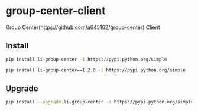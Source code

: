 # group-center-client

Group Center(https://github.com/a645162/group-center) Client

## Install

```bash
pip install li-group-center -i https://pypi.python.org/simple
```

```bash
pip install li-group-center==1.2.0 -i https://pypi.python.org/simple
```

## Upgrade

```bash
pip install --upgrade li-group-center -i https://pypi.python.org/simple
```
